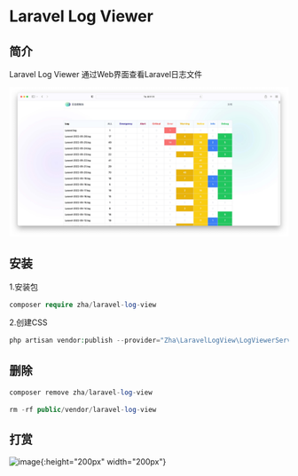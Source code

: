 # Laravel Log Viewer

## 简介

Laravel Log Viewer 通过Web界面查看Laravel日志文件


![image](https://raw.githubusercontent.com/zhazhahan/laravel-log-view/main/public/preview.jpg)



## 安装

1.安装包

```php
composer require zha/laravel-log-view
```

2.创建CSS

```php
php artisan vendor:publish --provider="Zha\LaravelLogView\LogViewerServiceProvider" --tag="log-viewer-public"
```

## 删除

```php
composer remove zha/laravel-log-view
```

```php
rm -rf public/vendor/laravel-log-view
```



## 打赏
![image](https://crm.can-leading.cn/assets/img/zan.jpg){:height="200px" width="200px"}
